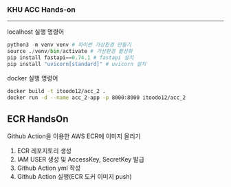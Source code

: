 ### KHU ACC Hands-on

---

localhost 실행 명령어

```python
python3 -m venv venv # 파이썬 가상환경 만들기
source ./venv/bin/activate # 가상환경 활성화
pip install fastapi==0.74.1 # fastapi 설치
pip install "uvicorn[standard]" # uvicorn 설치
```

docker 실행 명령어

```bash
docker build -t itoodo12/acc_2 .
docker run -d --name acc_2-app -p 8000:8000 itoodo12/acc_2
```

## ECR HandsOn

Github Action을 이용한 AWS ECR에 이미지 올리기

1. ECR 레포지토리 생성
2. IAM USER 생성 및 AccessKey, SecretKey 발급
3. Github Action yml 작성
4. Github Action 실행(ECR 도커 이미지 push)

